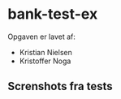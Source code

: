 # bank-test-ex

Opgaven er lavet af: 

- Kristian Nielsen
- Kristoffer Noga

## Screnshots fra tests
